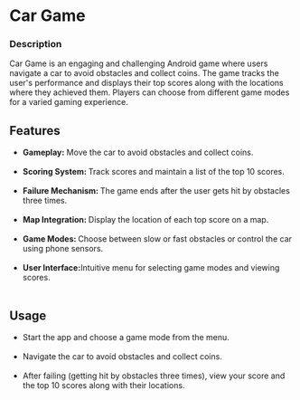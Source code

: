 # Car Game
### Description
Car Game is an engaging and challenging Android game where users navigate a car to avoid obstacles and collect coins. The game tracks the user's performance and displays their top scores along with the locations where they achieved them. Players can choose from different game modes for a varied gaming experience.

## Features
<ul></b>
    <li><b>Gameplay:</b> Move the car to avoid obstacles and collect coins.</li><br>
    <li><b>Scoring System: </b>Track scores and maintain a list of the top 10 scores.</li><br>
    <li><b>Failure Mechanism: </b>The game ends after the user gets hit by obstacles three times.</li><br>
    <li><b>Map Integration: </b>Display the location of each top score on a map.</li><br>
    <li><b>Game Modes: </b>Choose between slow or fast obstacles or control the car using phone sensors.</li><br>
    <li><b>User Interface:</b>Intuitive menu for selecting game modes and viewing scores.</li><br>
</ul>

## Usage
<ul>
    <li>Start the app and choose a game mode from the menu.</li><br>
    <li>Navigate the car to avoid obstacles and collect coins.</li><br>
    <li>After failing (getting hit by obstacles three times), view your score and the top 10 scores along with their locations.</li><br>
</ul>




